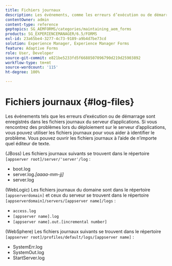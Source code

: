 ```yaml
---
title: Fichiers journaux
description: Les événements, comme les erreurs d’exécution ou de démarrage, sont enregistrés dans les fichiers journaux du serveur d’applications, que vous pouvez ouvrir à l’aide d’un éditeur de texte.
contentOwner: admin
content-type: reference
geptopics: SG_AEMFORMS/categories/maintaining_aem_forms
products: SG_EXPERIENCEMANAGER/6.5/FORMS
exl-id: 23a65be4-3277-4c73-9189-a9b4d7be73cd
solution: Experience Manager, Experience Manager Forms
feature: Adaptive Forms
role: User, Developer
source-git-commit: e821be5233fd5f6688507096790d219d25903892
workflow-type: tm+mt
source-wordcount: '115'
ht-degree: 100%

---
```


# Fichiers journaux {#log-files}

Les événements tels que les erreurs d’exécution ou de démarrage sont enregistrés dans les fichiers journaux du serveur d’applications. Si vous rencontrez des problèmes lors du déploiement sur le serveur d’applications, vous pouvez utiliser les fichiers journaux pour vous aider à identifier le problème. Vous pouvez ouvrir les fichiers journaux à l’aide de n’importe quel éditeur de texte.

(JBoss) Les fichiers journaux suivants se trouvent dans le répertoire `[appserver root]/server/'server'/log` :

* boot.log
* server.log.*[aaaa-mm-jj]*
* server.log

(WebLogic) Les fichiers journaux du domaine sont dans le répertoire `[appserverdomain]` et ceux du serveur se trouvent dans le répertoire `[appserverdomain]/servers/[appserver name]/logs` :

* `access.log`
* `[appserver name].log`
* `[appserver name].out.[incremental number]`

(WebSphere) Les fichiers journaux suivants se trouvent dans le répertoire `[appserver root]/profiles/default/logs/[appserver name]` :

* SystemErr.log
* SystemOut.log
* StartServer.log
